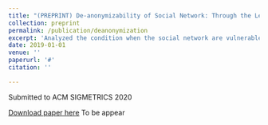 ```yaml
---
title: "(PREPRINT) De-anonymizability of Social Network: Through the Lens of Symmetry"
collection: preprint
permalink: /publication/deanonymization
excerpt: 'Analyzed the condition when the social network are vulnerable to malicious de-anonymization attack.'
date: 2019-01-01
venue: ''
paperurl: '#'
citation: ''

---
```

Submitted to ACM SIGMETRICS 2020

[Download paper here](#) To be appear
